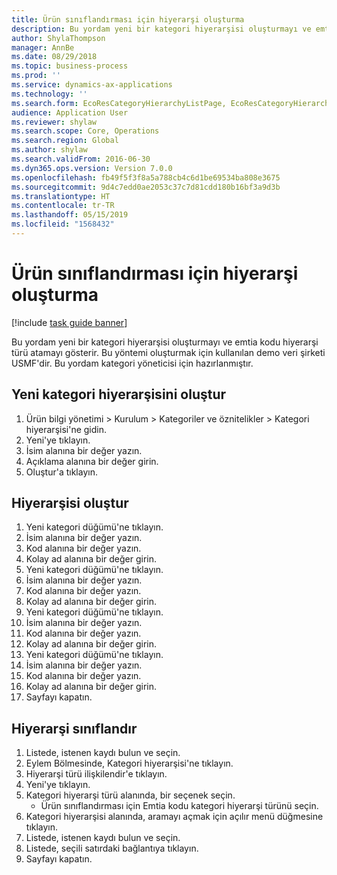 ```yaml
---
title: Ürün sınıflandırması için hiyerarşi oluşturma
description: Bu yordam yeni bir kategori hiyerarşisi oluşturmayı ve emtia kodu hiyerarşi türü atamayı gösterir.
author: ShylaThompson
manager: AnnBe
ms.date: 08/29/2018
ms.topic: business-process
ms.prod: ''
ms.service: dynamics-ax-applications
ms.technology: ''
ms.search.form: EcoResCategoryHierarchyListPage, EcoResCategoryHierarchyCreate, EcoResCategory, EcoResCategoryHierarchyRole
audience: Application User
ms.reviewer: shylaw
ms.search.scope: Core, Operations
ms.search.region: Global
ms.author: shylaw
ms.search.validFrom: 2016-06-30
ms.dyn365.ops.version: Version 7.0.0
ms.openlocfilehash: fb49f5f3f8a5a788cb4c6d1be69534ba808e3675
ms.sourcegitcommit: 9d4c7edd0ae2053c37c7d81cdd180b16bf3a9d3b
ms.translationtype: HT
ms.contentlocale: tr-TR
ms.lasthandoff: 05/15/2019
ms.locfileid: "1568432"
---
```

# <a name="create-a-hierarchy-of-product-classification"></a>Ürün sınıflandırması için hiyerarşi oluşturma

[!include [task guide banner](../../includes/task-guide-banner.md)]

Bu yordam yeni bir kategori hiyerarşisi oluşturmayı ve emtia kodu hiyerarşi türü atamayı gösterir. Bu yöntemi oluşturmak için kullanılan demo veri şirketi USMF'dir. Bu yordam kategori yöneticisi için hazırlanmıştır.


## <a name="create-the-new-category-hierarchy"></a>Yeni kategori hiyerarşisini oluştur
1. Ürün bilgi yönetimi > Kurulum > Kategoriler ve öznitelikler > Kategori hiyerarşisi'ne gidin.
2. Yeni'ye tıklayın.
3. İsim alanına bir değer yazın.
4. Açıklama alanına bir değer girin.
5. Oluştur'a tıklayın.

## <a name="build-the-hierarchy"></a>Hiyerarşisi oluştur
1. Yeni kategori düğümü'ne tıklayın.
2. İsim alanına bir değer yazın.
3. Kod alanına bir değer yazın.
4. Kolay ad alanına bir değer girin.
5. Yeni kategori düğümü'ne tıklayın.
6. İsim alanına bir değer yazın.
7. Kod alanına bir değer yazın.
8. Kolay ad alanına bir değer girin.
9. Yeni kategori düğümü'ne tıklayın.
10. İsim alanına bir değer yazın.
11. Kod alanına bir değer yazın.
12. Kolay ad alanına bir değer girin.
13. Yeni kategori düğümü'ne tıklayın.
14. İsim alanına bir değer yazın.
15. Kod alanına bir değer yazın.
16. Kolay ad alanına bir değer girin.
17. Sayfayı kapatın.

## <a name="classify-the-hierarchy"></a>Hiyerarşi sınıflandır
1. Listede, istenen kaydı bulun ve seçin.
2. Eylem Bölmesinde, Kategori hiyerarşisi'ne tıklayın.
3. Hiyerarşi türü ilişkilendir'e tıklayın.
4. Yeni'ye tıklayın.
5. Kategori hiyerarşi türü alanında, bir seçenek seçin.
    * Ürün sınıflandırması için Emtia kodu kategori hiyerarşi türünü seçin.  
6. Kategori hiyerarşisi alanında, aramayı açmak için açılır menü düğmesine tıklayın.
7. Listede, istenen kaydı bulun ve seçin.
8. Listede, seçili satırdaki bağlantıya tıklayın.
9. Sayfayı kapatın.

